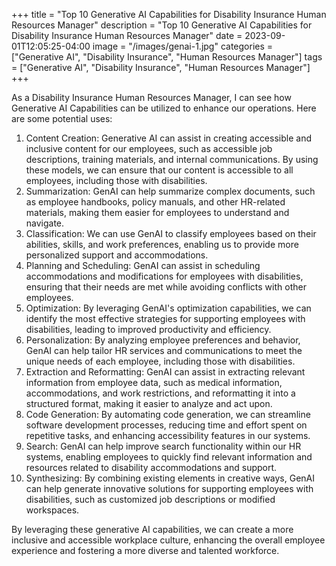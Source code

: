 +++
title = "Top 10 Generative AI Capabilities for Disability Insurance Human Resources Manager"
description = "Top 10 Generative AI Capabilities for Disability Insurance Human Resources Manager"
date = 2023-09-01T12:05:25-04:00
image = "/images/genai-1.jpg"
categories = ["Generative AI", "Disability Insurance", "Human Resources Manager"]
tags = ["Generative AI", "Disability Insurance", "Human Resources Manager"]
+++

As a Disability Insurance Human Resources Manager, I can see how Generative AI Capabilities can be utilized to enhance our operations. Here are some potential uses:

1. Content Creation: Generative AI can assist in creating accessible and inclusive content for our employees, such as accessible job descriptions, training materials, and internal communications. By using these models, we can ensure that our content is accessible to all employees, including those with disabilities.
2. Summarization: GenAI can help summarize complex documents, such as employee handbooks, policy manuals, and other HR-related materials, making them easier for employees to understand and navigate.
3. Classification: We can use GenAI to classify employees based on their abilities, skills, and work preferences, enabling us to provide more personalized support and accommodations.
4. Planning and Scheduling: GenAI can assist in scheduling accommodations and modifications for employees with disabilities, ensuring that their needs are met while avoiding conflicts with other employees.
5. Optimization: By leveraging GenAI's optimization capabilities, we can identify the most effective strategies for supporting employees with disabilities, leading to improved productivity and efficiency.
6. Personalization: By analyzing employee preferences and behavior, GenAI can help tailor HR services and communications to meet the unique needs of each employee, including those with disabilities.
7. Extraction and Reformatting: GenAI can assist in extracting relevant information from employee data, such as medical information, accommodations, and work restrictions, and reformatting it into a structured format, making it easier to analyze and act upon.
8. Code Generation: By automating code generation, we can streamline software development processes, reducing time and effort spent on repetitive tasks, and enhancing accessibility features in our systems.
9. Search: GenAI can help improve search functionality within our HR systems, enabling employees to quickly find relevant information and resources related to disability accommodations and support.
10. Synthesizing: By combining existing elements in creative ways, GenAI can help generate innovative solutions for supporting employees with disabilities, such as customized job descriptions or modified workspaces.

By leveraging these generative AI capabilities, we can create a more inclusive and accessible workplace culture, enhancing the overall employee experience and fostering a more diverse and talented workforce.